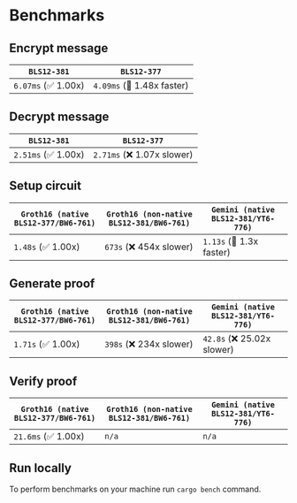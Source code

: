 # Benchmarks

## Encrypt message

| `BLS12-381`       | `BLS12-377`                |
|-------------------|----------------------------|
| `6.07ms` (✅ 1.00x) | `4.09ms` (🚀 1.48x faster) |

## Decrypt message

| `BLS12-381`        | `BLS12-377`               |
|--------------------|---------------------------|
| `2.51ms` (✅ 1.00x) | `2.71ms` (❌ 1.07x slower) |

## Setup circuit

| `Groth16 (native BLS12-377/BW6-761)` | `Groth16 (non-native BLS12-381/BW6-761)` | `Gemini (native BLS12-381/YT6-776)` |
|--------------------------------------|------------------------------------------|-------------------------------------|
| `1.48s` (✅ 1.00x)                    | `673s` (❌ 454x slower)                   | `1.13s` (🚀 1.3x faster)            |

## Generate proof
| `Groth16 (native BLS12-377/BW6-761)` | `Groth16 (non-native BLS12-381/BW6-761)` | `Gemini (native BLS12-381/YT6-776)` |
|----------------------------------------|------------------------------------------|-----------------------------------------|
| `1.71s` (✅ 1.00x)                      | `398s` (❌ 234x slower)                   | `42.8s` (❌ 25.02x slower)              |

## Verify proof
| `Groth16 (native BLS12-377/BW6-761)` | `Groth16 (non-native BLS12-381/BW6-761)` | `Gemini (native BLS12-381/YT6-776)` |
|-----------------------------------------|-------------------------------------------|-----------------------------------------|
| `21.6ms` (✅ 1.00x)                      | `n/a`                      | `n/a`              |

## Run locally
To perform benchmarks on your machine run `cargo bench` command.
